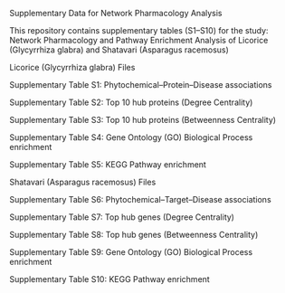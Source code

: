 Supplementary Data for Network Pharmacology Analysis

This repository contains supplementary tables (S1–S10) for the study:
Network Pharmacology and Pathway Enrichment Analysis of Licorice (Glycyrrhiza glabra) and Shatavari (Asparagus racemosus)

Licorice (Glycyrrhiza glabra) Files

Supplementary Table S1: Phytochemical–Protein–Disease associations

Supplementary Table S2: Top 10 hub proteins (Degree Centrality)

Supplementary Table S3: Top 10 hub proteins (Betweenness Centrality)

Supplementary Table S4: Gene Ontology (GO) Biological Process enrichment

Supplementary Table S5: KEGG Pathway enrichment

Shatavari (Asparagus racemosus) Files

Supplementary Table S6: Phytochemical–Target–Disease associations

Supplementary Table S7: Top hub genes (Degree Centrality)

Supplementary Table S8: Top hub genes (Betweenness Centrality)

Supplementary Table S9: Gene Ontology (GO) Biological Process enrichment

Supplementary Table S10: KEGG Pathway enrichment
 
